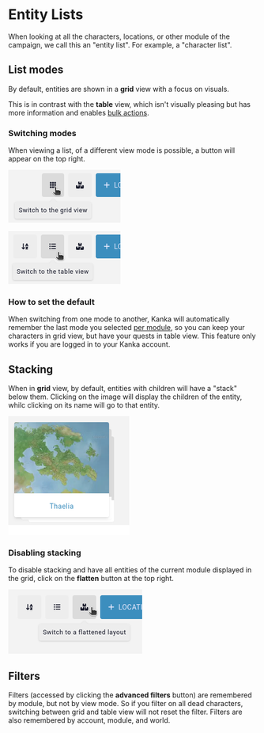 # Entity Lists

When looking at all the characters, locations, or other module of the campaign, we call this an "entity list". For example, a "character list".

## List modes
By default, entities are shown in a **grid** view with a focus on visuals.

This is in contrast with the **table** view, which isn't visually pleasing but has more information and enables [bulk actions](/guides/bulk).

### Switching modes

When viewing a list, of a different view mode is possible, a button will appear on the top right.

![Switch to grid view](img/lists-grid.png)

![Switch to table view](img/lists-table.png)

###  How to set the default

When switching from one mode to another, Kanka will automatically remember the last mode you selected [per module](/features/campaigns/modules), so you can keep your characters in grid view, but have your quests in table view. This feature only works if you are logged in to your Kanka account.

## Stacking

When in **grid** view, by default, entities with children will have a "stack" below them. Clicking on the image will display the children of the entity, whilc clicking on its name will go to that entity.

![Entities with children](img/lists-stack.png)

### Disabling stacking

To disable stacking and have all entities of the current module displayed in the grid, click on the **flatten** button at the top right.

![Flatten lists](img/lists-flatten.png)

## Filters

Filters (accessed by clicking the **advanced filters** button) are remembered by module, but not by view mode. So if you filter on all dead characters, switching between grid and table view will not reset the filter. Filters are also remembered by account, module, and world.

